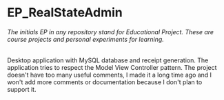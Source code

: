 # EP_RealStateAdmin
###### The initials EP in any repository stand for Educational Project. These are course projects and personal experiments for learning.  

Desktop application with MySQL database and receipt generation.
The application tries to respect the Model View Controller pattern.
The project doesn't have too many useful comments, I made it a long time ago and I won't add more comments or documentation because I don't plan to support it.
